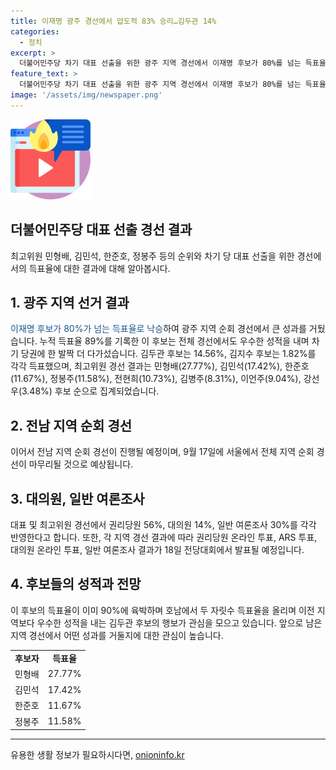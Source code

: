 ```yaml
---
title: 이재명 광주 경선에서 압도적 83% 승리…김두관 14%
categories:
  - 정치
excerpt: >
  더불어민주당 차기 대표 선출을 위한 광주 지역 경선에서 이재명 후보가 80%를 넘는 득표율로 낙승하여, 당의 기반인 광주에서도 1위를 기록했다. 광주에서는 김두관 후보가 14.56%, 김지수 후보가 1.82%를 득표했고, 최고위원 경선에서는 민형배, 김민석, 한준호, 정봉주 등이 순서대로 결과가 발표됐다. 전남 지역 순회 경선은 오후에 진행되며, 지역순회 경선은 9월 17일 서울에서 종료된다. 18일 열리는 전당대회에서 당 대표 1명과 최고위원 5명을 선출하게 된다. 지역 경선마다 발표되는 득표율은 이미 이 후보의 연임이 기정사실에 가깝게 만들고 있다.
feature_text: >
  더불어민주당 차기 대표 선출을 위한 광주 지역 경선에서 이재명 후보가 80%를 넘는 득표율로 낙승하여, 당의 기반인 광주에서도 1위를 기록했다. 광주에서는 김두관 후보가 14.56%, 김지수 후보가 1.82%를 득표했고, 최고위원 경선에서는 민형배, 김민석, 한준호, 정봉주 등이 순서대로 결과가 발표됐다. 전남 지역 순회 경선은 오후에 진행되며, 지역순회 경선은 9월 17일 서울에서 종료된다. 18일 열리는 전당대회에서 당 대표 1명과 최고위원 5명을 선출하게 된다. 지역 경선마다 발표되는 득표율은 이미 이 후보의 연임이 기정사실에 가깝게 만들고 있다.
image: '/assets/img/newspaper.png'
---
```


<p><img src="/assets/img/news.png" alt="rentncar 속보" /></p>

<h2>더불어민주당 대표 선출 경선 결과</h2>

<p data-ke-size="size16">최고위원 민형배, 김민석, 한준호, 정봉주 등의 순위와 차기 당 대표 선출을 위한 경선에서의 득표율에 대한 결과에 대해 알아봅시다.</p>

<h2>1. 광주 지역 선거 결과</h2>

<p><span style="color: #1a5490;">이재명 후보가 80%가 넘는 득표율로 낙승</span>하여 광주 지역 순회 경선에서 큰 성과를 거뒀습니다. 누적 득표율 89%를 기록한 이 후보는 전체 경선에서도 우수한 성적을 내며 차기 당권에 한 발짝 더 다가섰습니다. 김두관 후보는 14.56%, 김지수 후보는 1.82%를 각각 득표했으며, 최고위원 경선 결과는 민형배(27.77%), 김민석(17.42%), 한준호(11.67%), 정봉주(11.58%), 전현희(10.73%), 김병주(8.31%), 이언주(9.04%), 강선우(3.48%) 후보 순으로 집계되었습니다.</p>

<h2>2. 전남 지역 순회 경선</h2>

<p>이어서 전남 지역 순회 경선이 진행될 예정이며, 9월 17일에 서울에서 전체 지역 순회 경선이 마무리될 것으로 예상됩니다.</p>

<h2>3. 대의원, 일반 여론조사</h2>

<p>대표 및 최고위원 경선에서 권리당원 56%, 대의원 14%, 일반 여론조사 30%를 각각 반영한다고 합니다. 또한, 각 지역 경선 결과에 따라 권리당원 온라인 투표, ARS 투표, 대의원 온라인 투표, 일반 여론조사 결과가 18일 전당대회에서 발표될 예정입니다.</p>

<h2>4. 후보들의 성적과 전망</h2>

<p>이 후보의 득표율이 이미 90%에 육박하며 호남에서 두 자릿수 득표율을 올리며 이전 지역보다 우수한 성적을 내는 김두관 후보의 행보가 관심을 모으고 있습니다. 앞으로 남은 지역 경선에서 어떤 성과를 거둘지에 대한 관심이 높습니다.</p>

<table>
    <tr>
        <td style="text-align: center; height: 17px;"><b>후보자</b></td>
        <td style="text-align: center; height: 17px;"><b>득표율</b></td>
    </tr>
    <tr>
        <td style="text-align: center; height: 17px;">민형배</td>
        <td style="text-align: center; height: 17px;">27.77%</td>
    </tr>
    <tr>
        <td style="text-align: center; height: 17px;">김민석</td>
        <td style="text-align: center; height: 17px;">17.42%</td>
    </tr>
    <tr>
        <td style="text-align: center; height: 17px;">한준호</td>
        <td style="text-align: center; height: 17px;">11.67%</td>
    </tr>
    <tr>
        <td style="text-align: center; height: 17px;">정봉주</td>
        <td style="text-align: center; height: 17px;">11.58%</td>
    </tr>
</table>

<hr>
유용한 생활 정보가 필요하시다면, <a href="https://onioninfo.kr" rel="dofollow">onioninfo.kr</a>


